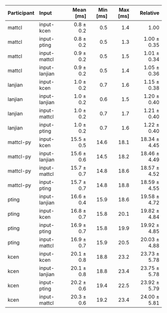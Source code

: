 | Participant | Input | Mean [ms] | Min [ms] | Max [ms] | Relative |
|:---|:---|---:|---:|---:|---:|
| mattcl | input-kcen | 0.8 ± 0.2 | 0.5 | 1.4 | 1.00 |
| mattcl | input-pting | 0.8 ± 0.2 | 0.5 | 1.3 | 1.00 ± 0.35 |
| mattcl | input-mattcl | 0.9 ± 0.2 | 0.5 | 1.5 | 1.01 ± 0.34 |
| mattcl | input-lanjian | 0.9 ± 0.2 | 0.5 | 1.4 | 1.05 ± 0.36 |
| lanjian | input-kcen | 1.0 ± 0.2 | 0.7 | 1.6 | 1.15 ± 0.38 |
| lanjian | input-lanjian | 1.0 ± 0.2 | 0.6 | 1.5 | 1.20 ± 0.40 |
| lanjian | input-mattcl | 1.0 ± 0.2 | 0.7 | 1.7 | 1.21 ± 0.40 |
| lanjian | input-pting | 1.0 ± 0.2 | 0.7 | 1.6 | 1.22 ± 0.40 |
| mattcl-py | input-kcen | 15.5 ± 0.5 | 14.6 | 18.1 | 18.34 ± 4.45 |
| mattcl-py | input-lanjian | 15.6 ± 0.6 | 14.5 | 18.2 | 18.46 ± 4.49 |
| mattcl-py | input-mattcl | 15.7 ± 0.7 | 14.8 | 18.6 | 18.57 ± 4.52 |
| mattcl-py | input-pting | 15.7 ± 0.7 | 14.8 | 18.8 | 18.59 ± 4.55 |
| pting | input-lanjian | 16.6 ± 0.4 | 15.9 | 18.6 | 19.58 ± 4.72 |
| pting | input-kcen | 16.8 ± 0.7 | 15.8 | 20.1 | 19.82 ± 4.84 |
| pting | input-pting | 16.9 ± 0.7 | 15.8 | 19.9 | 19.92 ± 4.85 |
| pting | input-mattcl | 16.9 ± 0.7 | 15.9 | 20.5 | 20.03 ± 4.88 |
| kcen | input-kcen | 20.1 ± 0.8 | 18.8 | 23.2 | 23.73 ± 5.78 |
| kcen | input-lanjian | 20.1 ± 0.8 | 18.8 | 23.4 | 23.75 ± 5.78 |
| kcen | input-pting | 20.2 ± 0.6 | 19.4 | 22.5 | 23.92 ± 5.79 |
| kcen | input-mattcl | 20.3 ± 0.6 | 19.2 | 23.4 | 24.00 ± 5.81 |
